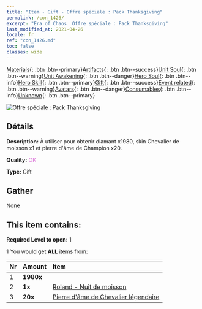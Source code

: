 ```yaml
---
title: "Item - Gift - Offre spéciale : Pack Thanksgiving"
permalink: /con_1426/
excerpt: "Era of Chaos  Offre spéciale : Pack Thanksgiving"
last_modified_at: 2021-04-26
locale: fr
ref: "con_1426.md"
toc: false
classes: wide
---
```

 [Materials](/ItemsFR/){: .btn .btn--primary}[Artifacts](/ItemsFR/Artifacts/){: .btn .btn--success}[Unit Soul](/ItemsFR/UnitSoul/){: .btn .btn--warning}[Unit Awakening](/ItemsFR/UnitAwakening/){: .btn .btn--danger}[Hero Soul](/ItemsFR/HeroSoul/){: .btn .btn--info}[Hero Skill](/ItemsFR/HeroSkill/){: .btn .btn--primary}[Gift](/ItemsFR/Gift/){: .btn .btn--success}[Event related](/ItemsFR/Events/){: .btn .btn--warning}[Avatars](/ItemsFR/Avatars/){: .btn .btn--danger}[Consumables](/ItemsFR/Consumables/){: .btn .btn--info}[Unknown](/ItemsFR/Unknown/){: .btn .btn--primary}

 ![Offre spéciale : Pack Thanksgiving](/images/t/i_907040.png)

## Détails
 **Description:** À utiliser pour obtenir diamant x1980, skin Chevalier de moisson x1 et pierre d'âme de Champion x20.

 **Quality:** <span style="color: #DA70D6">OK</span>

 **Type:** Gift

## Gather

  None

## This item contains:

 **Required Level to open:** 1

 1 You would get **ALL** items  from:

  | Nr | Amount |     Item    |
  |:---|:-------|:------------|
  | 1 |  **1980x** | <i class="fas fa-gem"/> |  | 
  | 2 |  **1x** | [Roland - Nuit de moisson](/ItemsFR/con_1034/) |  | 
  | 3 |  **20x** | [Pierre d'âme de Chevalier légendaire](/ItemsFR/unt_287/) |  | 
